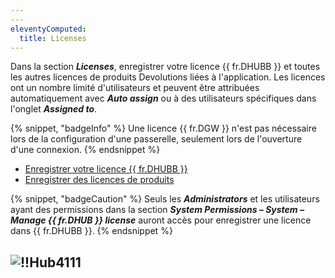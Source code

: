 ```yaml
---
---
eleventyComputed:
  title: Licenses
---
```

Dans la section ***Licenses***, enregistrer votre licence {{ fr.DHUBB }} et toutes les autres licences de produits Devolutions liées à l'application. Les licences ont un nombre limité d'utilisateurs et peuvent être attribuées automatiquement avec ***Auto assign*** ou à des utilisateurs spécifiques dans l'onglet ***Assigned to***.

{% snippet, "badgeInfo" %}
Une licence {{ fr.DGW }} n'est pas nécessaire lors de la configuration d'une passerelle, seulement lors de l'ouverture d'une connexion.
{% endsnippet %}

* [Enregistrer votre licence {{ fr.DHUBB }}](/hub/web-interface/administration/management/licenses/register-hub-business-license/)
* [Enregistrer des licences de produits](/hub/web-interface/administration/management/licenses/register-product-licenses/)

{% snippet, "badgeCaution" %}
Seuls les ***Administrators*** et les utilisateurs ayant des permissions dans la section ***System Permissions – System – Manage {{ fr.DHUB }} license*** auront accès pour enregistrer une licence dans {{ fr.DHUBB }}.
{% endsnippet %}

![!!Hub4111](https://cdnweb.devolutions.net/docs/docs_en_hub_Hub4111.png)
---
